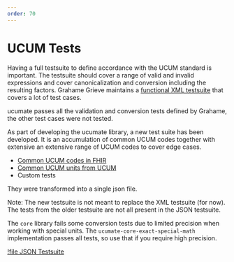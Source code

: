 ```yaml
---
order: 70
---
```

# UCUM Tests

Having a full testsuite to define accordance with the UCUM standard is important. The testsuite should cover a range of
valid and invalid expressions and cover canonicalization and conversion including the resulting factors.
Grahame Grieve maintains a [functional XML testsuite](https://ucum.org/docs/functional-tests) that covers a lot of test
cases. 

ucumate passes all the validation and conversion tests defined by Grahame, the other test cases were not tested.

As part of developing the ucumate library, a new test suite has been developed. It is an accumulation of common UCUM codes
together with extensive an extensive range of UCUM codes to cover edge cases.

* [Common UCUM codes in FHIR](https://www.hl7.org/fhir/R5/valueset-ucum-common.html)
* [Common UCUM units from UCUM](https://ucum.org/docs/common-units)
* Custom tests

They were transformed into a single json file.

Note: The new testsuite is not meant to replace the XML testsuite (for now). The tests from the older testsuite are not
all present in the JSON testsuite.

The `core` library fails some conversion tests due to limited precision when working with special units. The `ucumate-core-exact-special-math` implementation
passes all tests, so use that if you require high precision.

[!file JSON Testsuite](static/ucum-tests.json)